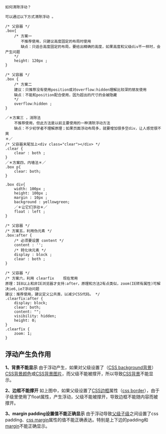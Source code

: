 ```
如何清除浮动？

可以通过以下方式清除浮动 。

/* 父容器 */
.box{
    /* 方案一
       不推荐使用，只建议高度固定的布局时使用
       缺点：只适合高度固定的布局，要给出精确的高度，如果高度和父级div不一样时，会产生问题
    */
    height: 120px ;
}

/* 父容器 */
.box {
    /* 方案二
    建议：只推荐没有使用position或对overflow:hidden理解比较深的朋友使用
    缺点：不能和position配合使用，因为超出的尺寸的会被隐藏
    */
    overflow:hidden ;
}

／＊方案三 ，消除法
    不推荐使用，但此方法是以前主要使用的一种清除浮动方法
    缺点：不少初学者不理解原理；如果页面浮动布局多，就要增加很多空div，让人感觉很不爽
＊／
/* 父容器末尾加上<div class="clear"></div> */
.clear {
    clear : both ;
}
／＊方案四，内墙法＊／
.box p{
	clear: both;
}

.box div{
    width: 100px ;
    height: 100px ;
    margin : 10px ;
    background : yellowgreen;
    ／＊让它们浮动＊／
    float : left ;
}

/* 父容器 */
/* 方案五，利用伪元素 */
.box:after {
    /* 必须要设置 content */
    content : '';
    /* 转化块元素 */
    display : block ;
    clear : both ;
}

/* 父容器 */
/* 方案六，利用 clearfix    现在常用
原理：IE8以上和非IE浏览器才支持:after，原理和方法2有点类似，zoom(IE转有属性)可解决ie6,ie7浮动问题 
建议：推荐使用，建议定义公共类，以减少CSS代码。 */
.clearfix:after {
    display: block;
    clear: both;
    content: "";
    visibility: hidden;
    height: 0;
}
.clearfix {
    zoom: 1;
}
```

## 浮动产生负作用 

**1、背景不能显示**
由于浮动产生，如果对父级设置了（[CSS background背景](http://www.divcss5.com/rumen/r125.shtml)）[CSS背景颜色](http://www.divcss5.com/jiqiao/j369.shtml)或[CSS背景图片](http://www.divcss5.com/jiqiao/j369.shtml)，而父级不能被撑开，所以导致[CSS背景](http://www.divcss5.com/rumen/r125.shtml)不能显示。

**2、边框不能撑开**
如上图中，如果父级设置了[CSS边框](http://www.divcss5.com/rumen/r120.shtml)属性（[css border](http://www.divcss5.com/rumen/r120.shtml)），由于子级里使用了float属性，产生浮动，父级不能被撑开，导致边框不能随内容而被撑开。

**3、margin padding设置值不能正确显示**
由于浮动导致[父级子级](http://www.divcss5.com/rumen/r239.shtml)之间设置了css padding、[css margin](http://www.divcss5.com/rumen/r128.shtml)属性的值不能正确表达。特别是上下边的padding和[margin](http://www.divcss5.com/rumen/r128.shtml)不能正确显示。